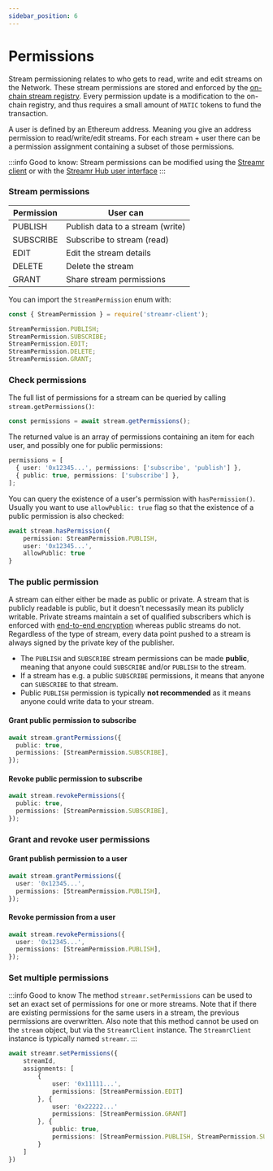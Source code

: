 ```yaml
---
sidebar_position: 6
---
```


# Permissions

Stream permissioning relates to who gets to read, write and edit streams on the Network. These stream permissions are stored and enforced by the [on-chain stream registry](../../help/project-contracts.md). Every permission update is a modification to the on-chain registry, and thus requires a small amount of `MATIC` tokens to fund the transaction.

A user is defined by an Ethereum address. Meaning you give an address permission to read/write/edit streams.
For each stream + user there can be a permission assignment containing a subset of those permissions.

:::info Good to know:
Stream permissions can be modified using the [Streamr client](https://www.npmjs.com/package/streamr-client) or with the [Streamr Hub user interface](https://streamr.network/hub)
:::

### Stream permissions

| Permission | User can                         |
| ---------- | -------------------------------- |
| PUBLISH    | Publish data to a stream (write) |
| SUBSCRIBE  | Subscribe to stream (read)       |
| EDIT       | Edit the stream details          |
| DELETE     | Delete the stream                |
| GRANT      | Share stream permissions         |

You can import the `StreamPermission` enum with:

```ts
const { StreamPermission } = require('streamr-client');

StreamPermission.PUBLISH;
StreamPermission.SUBSCRIBE;
StreamPermission.EDIT;
StreamPermission.DELETE;
StreamPermission.GRANT;
```

### Check permissions

The full list of permissions for a stream can be queried by calling `stream.getPermissions()`:

```ts
const permissions = await stream.getPermissions();
```

The returned value is an array of permissions containing an item for each user, and possibly one for public permissions:

```ts
permissions = [
  { user: '0x12345...', permissions: ['subscribe', 'publish'] },
  { public: true, permissions: ['subscribe'] },
];
```

You can query the existence of a user's permission with `hasPermission()`. Usually you want to use `allowPublic: true` flag so that the existence of a public permission is also checked:

```ts
await stream.hasPermission({
    permission: StreamPermission.PUBLISH,
    user: '0x12345...',
    allowPublic: true
}
```

### The public permission

A stream can either either be made as public or private. A stream that is publicly readable is public, but it doesn't necessasily mean its publicly writable. Private streams maintain a set of qualified subscribers which is enforced with [end-to-end encryption](../../streamr-network/signing-and-encryption/end-to-end-encryption) whereas public streams do not. Regardless of the type of stream, every data point pushed to a stream is always signed by the private key of the publisher.

- The `PUBLISH` and `SUBSCRIBE` stream permissions can be made **public**, meaning that anyone could `SUBSCRIBE` and/or `PUBLISH` to the stream.
- If a stream has e.g. a public `SUBSCRIBE` permissions, it means that anyone can `SUBSCRIBE` to that stream.
- Public `PUBLISH` permission is typically **not recommended** as it means anyone could write data to your stream.

#### Grant public permission to subscribe

```ts
await stream.grantPermissions({
  public: true,
  permissions: [StreamPermission.SUBSCRIBE],
});
```

#### Revoke public permission to subscribe

```ts
await stream.revokePermissions({
  public: true,
  permissions: [StreamPermission.SUBSCRIBE],
});
```

### Grant and revoke user permissions

#### Grant publish permission to a user

```ts
await stream.grantPermissions({
  user: '0x12345...',
  permissions: [StreamPermission.PUBLISH],
});
```

#### Revoke permission from a user

```ts
await stream.revokePermissions({
  user: '0x12345...',
  permissions: [StreamPermission.PUBLISH],
});
```

### Set multiple permissions

:::info Good to know
The method `streamr.setPermissions` can be used to set an exact set of permissions for one or more streams. Note that if there are existing permissions for the same users in a stream, the previous permissions are overwritten. Also note that this method cannot be used on the `stream` object, but via the `StreamrClient` instance. The `StreamrClient` instance is typically named `streamr`.
:::

```ts
await streamr.setPermissions({
    streamId,
    assignments: [
        {
            user: '0x11111...',
            permissions: [StreamPermission.EDIT]
        }, {
            user: '0x22222...'
            permissions: [StreamPermission.GRANT]
        }, {
            public: true,
            permissions: [StreamPermission.PUBLISH, StreamPermission.SUBSCRIBE]
        }
    ]
})
```
